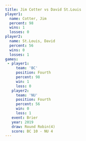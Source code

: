```yaml
---
title: Jim Cotter vs David St.Louis
player1:               
  name: Cotter, Jim    
  percent: 98          
  wins: 1              
  losses: 0            
player2:               
  name: St.Louis, David
  percent: 56          
  wins: 0              
  losses: 1            
games:
 - player1:          
     team: 'BC'      
     position: Fourth
     percent: 98     
     win: 1          
     loss: 0         
   player2:          
     team: 'NU'      
     position: Fourth
     percent: 56     
     win: 0          
     loss: 1         
   event: Brier        
   year: 2019          
   draw: Round Robin(4)
   score: BC 10 - NU 4 
---
```

